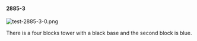 #### 2885-3
![test-2885-3-0.png](https://github.com/lil-lab/nlvr/raw/master/nlvr/test/images/1/test-2885-3-0.png "test-2885-3-0.png")

There is a four blocks  tower with a black base and the second block is blue.